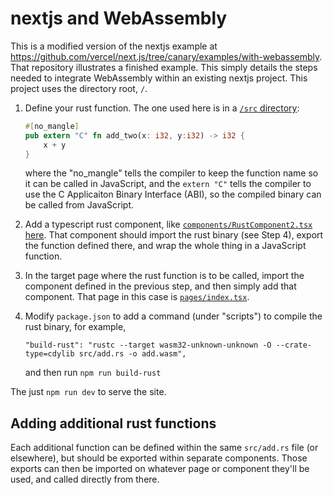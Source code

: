 # nextjs and WebAssembly

This is a modified version of the nextjs example at
https://github.com/vercel/next.js/tree/canary/examples/with-webassembly. That
repository illustrates a finished example. This simply details the steps needed
to integrate WebAssembly within an existing nextjs project. This project uses
the directory root, `/`.

1. Define your rust function. The one used here is in a [`/src`
   directory](https://github.com/mpadge/wasm-next/tree/main/src):

    ``` rust
    #[no_mangle]
    pub extern "C" fn add_two(x: i32, y:i32) -> i32 {
        x + y
    }
    ```
    where the "no_mangle" tells the compiler to keep the function name so it
    can be called in JavaScript, and the `extern "C"` tells the compiler to use
    the C Applicaiton Binary Interface (ABI), so the compiled binary can be
    called from JavaScript.
2. Add a typescript rust component, like [`components/RustComponent2.tsx`
   here](https://github.com/mpadge/wasm-next/blob/main/components/RustComponent2.tsx).
   That component should import the rust binary (see Step 4), export the
   function defined there, and wrap the whole thing in a JavaScript function.
3. In the target page where the rust function is to be called, import the
   component defined in the previous step, and then simply add that component.
   That page in this case is
   [`pages/index.tsx`](https://github.com/mpadge/wasm-next/blob/main/pages/index.tsx).
4. Modify `package.json` to add a command (under "scripts") to compile the rust binary, for example,
    ```
    "build-rust": "rustc --target wasm32-unknown-unknown -O --crate-type=cdylib src/add.rs -o add.wasm",
    ```
    and then run `npm run build-rust`

The just `npm run dev` to serve the site.

## Adding additional rust functions

Each additional function can be defined within the same `src/add.rs` file (or
elsewhere), but should be exported within separate components. Those exports
can then be imported on whatever page or component they'll be used, and called
directly from there.
